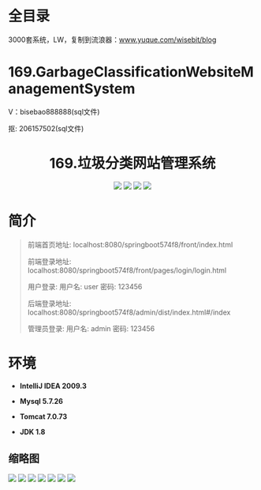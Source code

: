 # 全目录

3000套系统，LW，复制到流浪器：www.yuque.com/wisebit/blog

# 169.GarbageClassificationWebsiteManagementSystem

<p>V：bisebao888888(sql文件)</p>
<p>抠: 206157502(sql文件)</p>

<p><h1 align="center">169.垃圾分类网站管理系统</h1></p>

<p align="center">
	<img src="https://img.shields.io/badge/jdk-1.8-orange.svg"/>
    <img src="https://img.shields.io/badge/springBoot-5.x-lightgrey.svg"/>
    <img src="https://img.shields.io/badge/vue-3.x-blue.svg"/>
    <img src="https://img.shields.io/badge/mysql-5.x-yellow.svg"/>
</p>

# 简介
>
> 

>
> 前端首页地址: localhost:8080/springboot574f8/front/index.html
> 
> 前端登录地址: localhost:8080/springboot574f8/front/pages/login/login.html
> 
> 用户登录: 用户名: user  密码: 123456
>
> 后端登录地址: localhost:8080/springboot574f8/admin/dist/index.html#/index
>
> 管理员登录: 用户名: admin  密码: 123456


# 环境

- <b>IntelliJ IDEA 2009.3</b>

- <b>Mysql 5.7.26</b>

- <b>Tomcat 7.0.73</b>

- <b>JDK 1.8</b>




## 缩略图

![](https://bitwise.oss-cn-heyuan.aliyuncs.com/2024/9/10/932650a1-5572-4484-ad92-a05b6639bb5f.png)
![](https://bitwise.oss-cn-heyuan.aliyuncs.com/2024/9/10/8b2424d6-46e5-4628-9ddf-415f4ddbae72.png)
![](https://bitwise.oss-cn-heyuan.aliyuncs.com/2024/9/10/6e71b470-dceb-4ef6-be3e-6b8b3ae65dec.png)
![](https://bitwise.oss-cn-heyuan.aliyuncs.com/2024/9/10/08d3c938-5b2b-404e-87c9-39fbc7eaf7dd.png)
![](https://bitwise.oss-cn-heyuan.aliyuncs.com/2024/9/10/ac66325b-fc5d-460d-9dd0-597c622ebc63.png)
![](https://bitwise.oss-cn-heyuan.aliyuncs.com/2024/9/10/57d7ce89-d69d-4a00-a28f-274d96db8565.png)
![](https://bitwise.oss-cn-heyuan.aliyuncs.com/2024/9/10/4a318a07-aeaa-4b10-9bc8-76a645edaa81.png)



